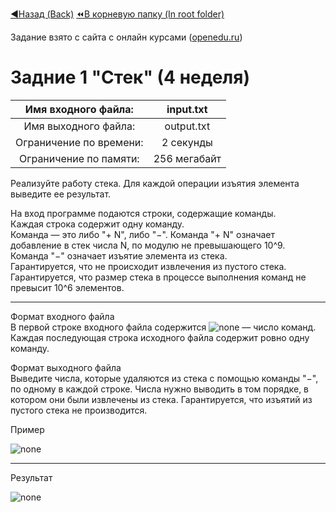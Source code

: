 [:arrow_backward:Назад (Back)](https://github.com/Bloodies/University.Projects/tree/master/Course%202/AaDS%20(Algorithms%20and%20data%20structures))
[:rewind:В корневую папку (In root folder)](https://github.com/Bloodies/University.Projects)

Задание взято с сайта с онлайн курсами ([openedu.ru](https://courses.openedu.ru))

# Задние 1 "Стек" (4 неделя)
| Имя входного файла: | input.txt |
|:--------------------:|:----------:|
| Имя выходного файла: | output.txt |
| Ограничение по времени: | 2 секунды |
| Ограничение по памяти: | 256 мегабайт |

Реализуйте работу стека. Для каждой операции изъятия элемента выведите ее результат.

На вход программе подаются строки, содержащие команды.  
Каждая строка содержит одну команду.  
Команда — это либо "+ N", либо "−". Команда "+ N" означает добавление в стек числа N, по модулю не превышающего 10^9.  
Команда "−" означает изъятие элемента из стека.  
Гарантируется, что не происходит извлечения из пустого стека.  
Гарантируется, что размер стека в процессе выполнения команд не превысит 10^6 элементов. 
__________________
Формат входного файла  
В первой строке входного файла содержится ![none](https://github.com/Bloodies/University.Projects/blob/master/Course%202/AaDS%20(Algorithms%20and%20data%20structures)/Algorithms%20Practice%20(ITMO)/Resources/txt_w4_t1-t2_1.png) — число команд. Каждая последующая строка исходного файла содержит ровно одну команду.

Формат выходного файла  
Выведите числа, которые удаляются из стека с помощью команды "−", по одному в каждой строке. Числа нужно выводить в том порядке, в котором они были извлечены из стека. Гарантируется, что изъятий из пустого стека не производится.

Пример

![none](https://github.com/Bloodies/University.Projects/blob/master/Course%202/AaDS%20(Algorithms%20and%20data%20structures)/Algorithms%20Practice%20(ITMO)/Resources/format_w4_t1.png)
__________________
Результат

![none](https://github.com/Bloodies/University.Projects/blob/master/Course%202/AaDS%20(Algorithms%20and%20data%20structures)/Algorithms%20Practice%20(ITMO)/Resources/result_w4_t1.png)